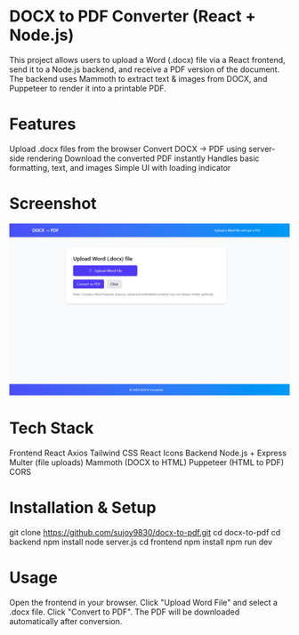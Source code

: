  # DOCX to PDF Converter (React + Node.js)

This project allows users to upload a Word (.docx) file via a React frontend, send it to a Node.js backend, and receive a PDF version of the document.
The backend uses Mammoth to extract text & images from DOCX, and Puppeteer to render it into a printable PDF.

 # Features
Upload .docx files from the browser
Convert DOCX → PDF using server-side rendering
Download the converted PDF instantly
Handles basic formatting, text, and images
Simple UI with loading indicator

# Screenshot  
![alt text](frontend/public/image.png)

# Tech Stack
Frontend
React
Axios
Tailwind CSS
React Icons
Backend
Node.js + Express
Multer (file uploads)
Mammoth (DOCX to HTML)
Puppeteer (HTML to PDF)
CORS

# Installation & Setup

git clone https://github.com/sujoy9830/docx-to-pdf.git
cd docx-to-pdf
cd backend
npm install
node server.js
cd frontend
npm install
npm run dev

# Usage
Open the frontend in your browser.
Click "Upload Word File" and select a .docx file.
Click "Convert to PDF".
The PDF will be downloaded automatically after conversion.
